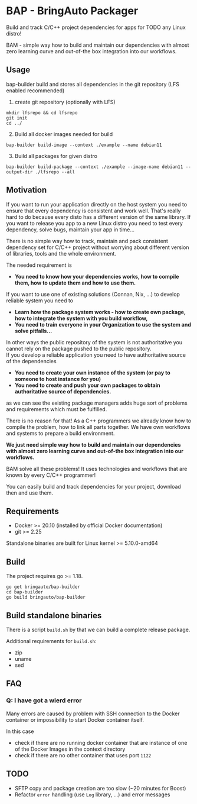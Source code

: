 
# BAP - BringAuto Packager

Build and track C/C++ project dependencies for apps for TODO any Linux distro!

BAM - simple way how to build and maintain our dependencies with almost zero learning curve and out-of-the
box integration into our workflows.

## Usage

bap-builder build and stores all dependencies in the git repository
(LFS enabled recommended)

1. create git repository (optionally with LFS)

```
mkdir lfsrepo && cd lfsrepo
git init
cd ../
```

2. Build all docker images needed for build

```
bap-builder build-image --context ./example --name debian11
```

3. Build all packages for given distro

```
bap-builder build-package --context ./example --image-name debian11 --output-dir ./lfsrepo --all
```

## Motivation

If you want to run your application directly on the host system you need to ensure that every dependency
is consistent and work well.
That's really hard to do because every disto has a different version of the same library. If you want to release
you app to a new Linux distro you need to test every dependency, solve bugs, maintain your app in time...

There is no simple way how to track, maintain and pack consistent dependency set for C/C++ project without worrying 
about different version of libraries, tools and the whole environment.

The needed requirement is

- **You need to know how your dependencies works, how to compile them,
  how to update them and how to use them.**

If you want to use one of existing solutions (Connan, Nix, ...) to develop reliable system you need to

- **Learn how the package system works - how to create own package, how to integrate the system with you build workflow,**
- **You need to train everyone in your Organization to use the system and solve pitfalls...**

In other ways the public repository of the system is not authoritative you cannot rely on the package pushed
to the public repository.\
If you develop a reliable application you need to have authoritative source of the dependencies
- **You need to create your own instance of the system (or pay to someone to host instance for you)**
- **You need to create and push your own packages to obtain authoritative source of dependencies.**

as we can see the existing package managers adds huge sort of problems and requirements which must
be fulfilled.

There is no  reason for that! As a C++ programmers we already know how to compile the problem, how to link
all parts together. We have own workflows and systems to prepare a build environment.

**We just need simple way how to build and maintain our dependencies with almost zero learning curve and out-of-the
box integration into our workflows.**

BAM solve all these problems! It uses technologies and workflows that are known by every C/C++ programmer!

You can easily build and track dependencies for your project, download then and use them.

## Requirements

- Docker >= 20.10 (installed by official Docker documentation)
- git >= 2.25

Standalone binaries are built for Linux kernel >= 5.10.0-amd64

## Build

The project requires go >= 1.18.

```
go get bringauto/bap-builder
cd bap-builder
go build bringauto/bap-builder
```

## Build standalone binaries

There is a script `build.sh` by that we can build a complete release package.

Additional requirements for `build.sh`:

- zip
- uname
- sed

## FAQ

### Q: I have got a wierd error

Many errors are caused by problem with SSH connection to the Docker container
or impossibility to start Docker container itself.

In this case

- check if there are no running docker container that 
are instance of one of the Docker Images in the context directory
- check if there are no other container that uses port `1122`

## TODO

- SFTP copy and package creation are too slow (~20 minutes for Boost)
- Refactor `error` handling (use `Log` library, ...) and error messages

